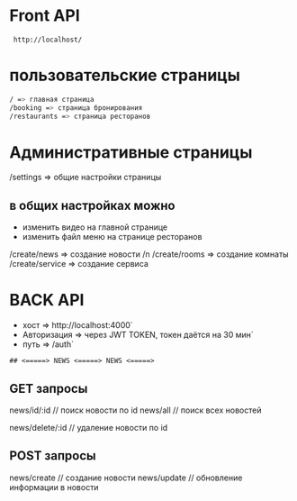 # Front API

` http://localhost/`

# пользовательские страницы

```bash
/ => главная страница
/booking => страница бронирования
/restaurants => страница ресторанов
```

# Административные страницы

/settings => общие настройки страницы

## в общих настройках можно

- изменить видео на главной странице
- изменить файл меню на странице ресторанов

/create/news => создание новости /n
/create/rooms => создание комнаты
/create/service => создание сервиса

# BACK API

- хост => http://localhost:4000`
- Авторизация => через JWT TOKEN, токен даётся на 30 мин`
- путь => /auth`

`## <=====> NEWS <=====> NEWS <=====>`

## GET запросы

news/id/:id // поиск новости по id
news/all // поиск всех новостей

news/delete/:id // удаление новости по id

## POST запросы

news/create // создание новости
news/update // обновление информации в новости
